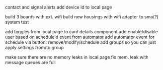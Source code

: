 contact and signal alerts
add device id to local page

build 3 boards with ext. wifi
build new housings with wifi adapter to sma(?)
system test

add toggles from local page to card details component
add enable/disable user based on schedule'd event from automator
add automator event for schedule via button: remove/modify/schedule
add groups so you can just apply settings from/to group

make sure there are no memory leaks in local page
fix mem. leak with message queues are full